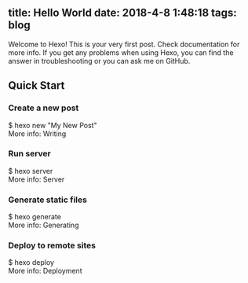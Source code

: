 title: Hello World
date: 2018-4-8 1:48:18
tags: blog
---
  Welcome to Hexo! This is your very first post. Check documentation for more info. If you get any problems when using Hexo, you can find the answer in troubleshooting or you can ask me on GitHub.

 Quick Start
-----------

### Create a new post

$ hexo new "My New Post"  
 More info: Writing

 ### Run server

$ hexo server  
 More info: Server

 ### Generate static files

$ hexo generate  
 More info: Generating

 ### Deploy to remote sites

$ hexo deploy  
 More info: Deployment

 
